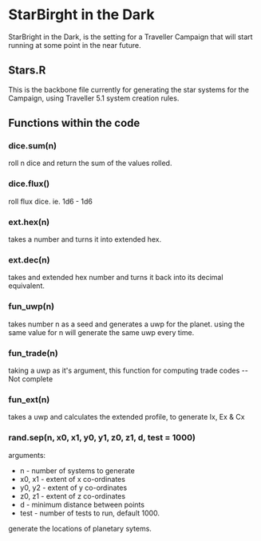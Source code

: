 # StarBirght in the Dark

StarBright in the Dark, is the setting for a Traveller Campaign that will start running at some point in the near future. 

## Stars.R

This is the backbone file currently for generating the star systems for the Campaign, using Traveller 5.1 system creation rules. 

## Functions within the code

### dice.sum(n)
roll n dice and return the sum of the values rolled.

### dice.flux()
roll flux dice. ie. 1d6 - 1d6

### ext.hex(n)
takes a number and turns it into extended hex. 

### ext.dec(n)
takes and extended hex number and turns it back into its decimal equivalent.

### fun_uwp(n)
takes number n as a seed and generates a uwp for the planet. using the same value for n will generate the same uwp every time. 

### fun_trade(n)
taking a uwp as it's argument, this function for computing trade codes -- Not complete

### fun_ext(n)
takes a uwp and calculates the extended profile, to generate Ix, Ex & Cx

### rand.sep(n, x0, x1, y0, y1, z0, z1, d, test = 1000)
arguments:
* n - number of systems to generate
* x0, x1 - extent of x co-ordinates
* y0, y2 - extent of y co-ordinates
* z0, z1 - extent of z co-ordinates
* d - minimum distance between points
* test - number of tests to run, default 1000. 

generate the locations of planetary sytems. 